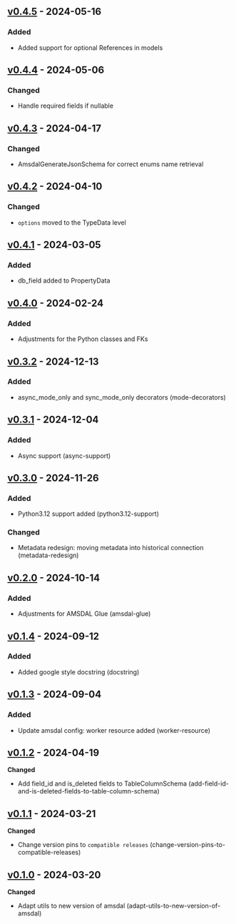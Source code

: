 ## [v0.4.5](https://pypi.org/project/amsdal_utils/0.4.5/) - 2024-05-16

### Added

- Added support for optional References in models

## [v0.4.4](https://pypi.org/project/amsdal_utils/0.4.4/) - 2024-05-06

### Changed

- Handle required fields if nullable

## [v0.4.3](https://pypi.org/project/amsdal_utils/0.4.3/) - 2024-04-17

### Changed

- AmsdalGenerateJsonSchema for correct enums name retrieval

## [v0.4.2](https://pypi.org/project/amsdal_utils/0.4.2/) - 2024-04-10

### Changed

- `options` moved to the TypeData level

## [v0.4.1](https://pypi.org/project/amsdal_utils/0.4.1/) - 2024-03-05

### Added

- db_field added to PropertyData


## [v0.4.0](https://pypi.org/project/amsdal_utils/0.4.0/) - 2024-02-24

### Added

- Adjustments for the Python classes and FKs


## [v0.3.2](https://pypi.org/project/amsdal_utils/0.3.2/) - 2024-12-13


### Added

- async_mode_only and sync_mode_only decorators (mode-decorators)
## [v0.3.1](https://pypi.org/project/amsdal_utils/0.3.1/) - 2024-12-04


### Added

- Async support (async-support)
## [v0.3.0](https://pypi.org/project/amsdal_utils/0.3.0/) - 2024-11-26


### Added

- Python3.12 support added (python3.12-support)

### Changed

- Metadata redesign: moving metadata into historical connection (metadata-redesign)
## [v0.2.0](https://pypi.org/project/amsdal_utils/0.2.0/) - 2024-10-14


### Added

- Adjustments for AMSDAL Glue (amsdal-glue)
## [v0.1.4](https://pypi.org/project/amsdal_utils/0.1.4/) - 2024-09-12


### Added

- Added google style docstring (docstring)
## [v0.1.3](https://pypi.org/project/amsdal_utils/0.1.3/) - 2024-09-04


### Added

- Update amsdal config: worker resource added (worker-resource)
## [v0.1.2](https://pypi.org/project/amsdal_utils/0.1.2/) - 2024-04-19

**Changed**

- Add field_id and is_deleted fields to TableColumnSchema (add-field-id-and-is-deleted-fields-to-table-column-schema)


## [v0.1.1](https://pypi.org/project/amsdal_utils/0.1.1/) - 2024-03-21

**Changed**

- Change version pins to `compatible releases` (change-version-pins-to-compatible-releases)


## [v0.1.0](https://pypi.org/project/amsdal_utils/0.1.0/) - 2024-03-20

**Changed**

- Adapt utils to new version of amsdal (adapt-utils-to-new-version-of-amsdal)
